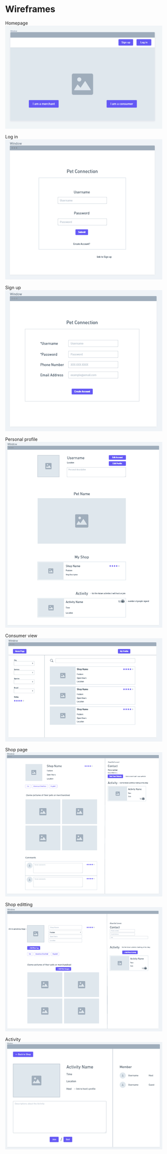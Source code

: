 # Wireframes

Homepage
![alt home](./images/home.png)

Log in
![alt log in](./images/log_in.png)

Sign up
![alt sign up](./images/sign_up.png)

Personal profile
![alt profile](./images/profile.png)

Consumer view
![alt consumer view](./images/consumer.png)

Shop page
![alt shop page](./images/shop_view.png)

Shop editting
![alt shop edit](./images/shop_edit.png)

Activity
![alt activity](./images/activity.png)

